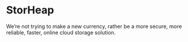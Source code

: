 # StorHeap
We’re not trying to make a new currency, rather be a more secure, more reliable, faster, online cloud storage solution.

